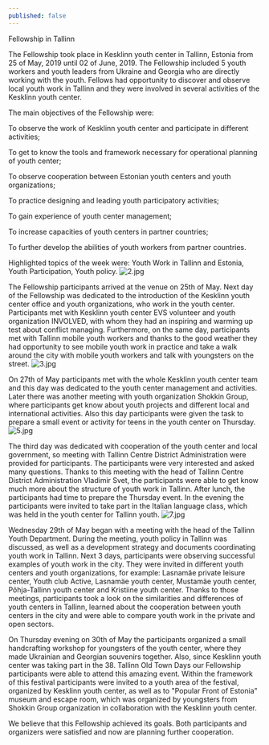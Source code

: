 ```yaml
---
published: false
---
```

Fellowship in Tallinn

The Fellowship took place in Kesklinn youth center in Tallinn, Estonia from 25 of May, 2019 until 02 of June, 2019. The Fellowship included 5 youth workers and youth leaders from Ukraine and Georgia who are directly working with the youth. Fellows had opportunity to discover and observe local youth work in Tallinn and they were involved in several activities of the Kesklinn youth center.

The main objectives of the Fellowship were:

To observe the work of Kesklinn youth center and participate in different activities;

To get to know the tools and framework necessary for operational planning of youth center;

To observe cooperation between Estonian youth centers and youth organizations;

To practice designing and leading youth participatory activities;

To gain experience of youth center management;

To increase capacities of youth centers in partner countries;

To further develop the abilities of youth workers from partner countries.


Highlighted topics of the week were: Youth Work in Tallinn and Estonia, Youth Participation, Youth policy.
![2.jpg]({{site.baseurl}}/_posts/2.jpg)

The Fellowship participants arrived at the venue on 25th of May. Next day of the Fellowship was dedicated to the introduction of the Kesklinn youth center office and youth organizations, who work in the youth center. Participants met with Kesklinn youth center EVS volunteer and youth organization INVOLVED, with whom they had an inspiring and warming up test about conflict managing. Furthermore, on the same day, participants met with Tallinn mobile youth workers and thanks to the good weather they had opportunity to see mobile youth work in practice and take a walk around the city with mobile youth workers and talk with youngsters on the street. 
![3.jpg]({{site.baseurl}}/_posts/3.jpg)

 
On 27th of May participants met with the whole Kesklinn youth center team and this day was dedicated to the youth center management and activities. Later there was another meeting with youth organization Shokkin Group, where participants get know about youth projects and different local and international activities. Also this day participants were given the task to prepare a small event or activity for teens in the youth center on Thursday.
![5.jpg]({{site.baseurl}}/_posts/5.jpg)

The third day was dedicated with cooperation of the youth center and local government, so meeting with Tallinn Centre District Administration were provided for participants. The participants were very interested and asked many questions. Thanks to this meeting with the head of Tallinn Centre District Administration Vladimir Svet, the participants were able to get know much more about the structure of youth work in Tallinn. After lunch, the participants had time to prepare the Thursday event. In the evening the participants were invited to take part in the Italian language class, which was held in the youth center for Tallinn youth.
![7.jpg]({{site.baseurl}}/_posts/7.jpg)


Wednesday 29th of May began with a meeting with the head of the Tallinn Youth Department. During the meeting, youth policy in Tallinn was discussed, as well as a development strategy and documents coordinating youth work in Tallinn. Next 3 days,  participants were  observing successful examples of youth work in the city. They were invited in different youth centers and youth organizations, for example: Lasnamäe private leisure center, Youth club Active, Lasnamäe youth center, Mustamäe youth center, Põhja-Tallinn youth center and Kristiine youth center. Thanks to those meetings, participants took a look on the similarities and differences of youth centers in Tallinn, learned about the cooperation between youth centers in the city and were able to compare youth work in the private and open sectors.





On Thursday evening on 30th of May the participants organized a small handcrafting workshop for youngsters of the youth center, where they made Ukrainian and Georgian souvenirs together. Also, since Kesklinn youth center was taking part in the 38. Tallinn Old Town Days our Fellowship participants were able to attend this amazing event. Within the framework of this festival participants were invited to a youth area of the festival, organized by Kesklinn youth center, as well as to "Popular Front of Estonia" museum and escape room, which was organized by youngsters from Shokkin Group organization in collaboration with the Kesklinn youth center.



We believe that this Fellowship achieved its goals. Both participants and organizers were satisfied and now are planning further cooperation.